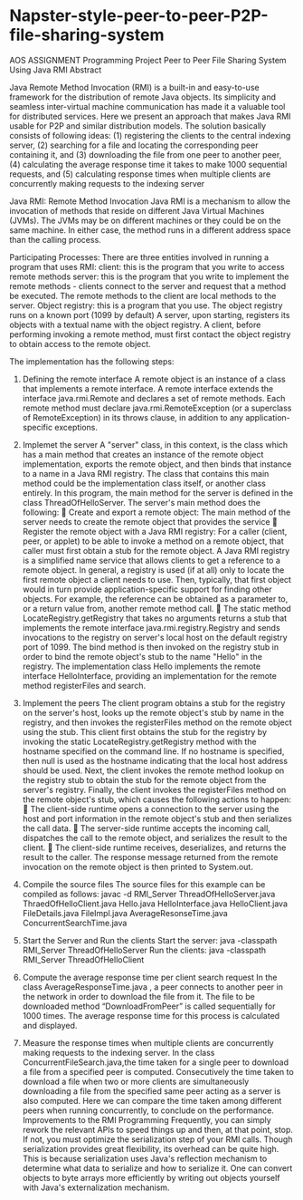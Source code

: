 # Napster-style-peer-to-peer-P2P-file-sharing-system
AOS ASSIGNMENT
Programming Project
Peer to Peer File Sharing System Using Java RMI
Abstract

Java Remote Method Invocation (RMI) is a built-in and easy-to-use framework for the distribution of remote Java objects. Its simplicity and seamless inter-virtual machine communication has made it a valuable tool for distributed services. Here we present an approach that makes Java RMI usable for P2P and similar distribution models. The solution basically consists of following ideas: (1) registering the clients to the central indexing server, (2) searching for a file and locating the corresponding peer containing it, and (3) downloading the file from one peer to another peer, (4) calculating the average response time it takes to make 1000 sequential requests, and (5) calculating response times when multiple clients are concurrently making requests to the indexing server

Java RMI:
Remote Method Invocation Java RMI is a mechanism to allow the invocation of methods that reside on different Java Virtual Machines (JVMs). The JVMs may be on different machines or they could be on the same machine. In either case, the method runs in a different address space than the calling process.

Participating Processes:
There are three entities involved in running a program that uses RMI: client: this is the program that you write to access remote methods server: this is the program that you write to implement the remote methods - clients connect to the server and request that a method be executed. The remote methods to the client are local methods to the server. Object registry: this is a program that you use. The object registry runs on a known port (1099 by default) A server, upon starting, registers its objects with a textual name with the object registry. A client, before performing invoking a remote method, must first contact the object registry to obtain access to the remote object.

The implementation has the following steps:

1. Defining the remote interface
A remote object is an instance of a class that implements a remote interface. A remote interface extends the interface java.rmi.Remote and declares a set of remote methods. Each remote method must declare java.rmi.RemoteException (or a superclass of RemoteException) in its throws clause, in addition to any application-specific exceptions.

2. Implemet the server
A "server" class, in this context, is the class which has a main method that creates an instance of the remote object implementation, exports the remote object, and then binds that instance to a name in a Java RMI registry. The class that contains this main method could be the implementation class itself, or another class entirely.
In this program, the main method for the server is defined in the class ThreadOfHelloServer. The server's main method does the following:
 Create and export a remote object: The main method of the server needs to create the remote object that provides the service
 Register the remote object with a Java RMI registry: For a caller (client, peer, or applet) to be able to invoke a method on a remote object, that caller must first obtain a stub for the remote object. A Java RMI registry is a simplified name service that allows clients to get a reference to a remote object. In general, a registry is used (if at all) only to locate the first remote object a client needs to use. Then, typically, that first object would in turn provide application-specific support for finding other objects. For example, the reference can be obtained as a parameter to, or a return value from, another remote method call.
 The static method LocateRegistry.getRegistry that takes no arguments returns a stub that implements the remote interface java.rmi.registry.Registry and sends invocations to the registry on server's local host on the default registry port of 1099. The bind method is then invoked on the registry stub in order to bind the remote object's stub to the name "Hello" in the registry.
The implementation class Hello implements the remote interface HelloInterface, providing an implementation for the remote method registerFiles and search.

3. Implement the peers
The client program obtains a stub for the registry on the server's host, looks up the remote object's stub by name in the registry, and then invokes the registerFiles method on the remote object using the stub.
This client first obtains the stub for the registry by invoking the static LocateRegistry.getRegistry method with the hostname specified on the command line. If no hostname is specified, then null is used as the hostname indicating that the local host address should be used.
Next, the client invokes the remote method lookup on the registry stub to obtain the stub for the remote object from the server's registry.
Finally, the client invokes the registerFiles method on the remote object's stub, which causes the following actions to happen:
 The client-side runtime opens a connection to the server using the host and port information in the remote object's stub and then serializes the call data.
 The server-side runtime accepts the incoming call, dispatches the call to the remote object, and serializes the result to the client.
 The client-side runtime receives, deserializes, and returns the result to the caller.
The response message returned from the remote invocation on the remote object is then printed to System.out.

4. Compile the source files
The source files for this example can be compiled as follows:
javac -d RMI_Server ThreadOfHelloServer.java ThraedOfHelloClient.java Hello.java
HelloInterface.java HelloClient.java FileDetails.java FileImpl.java AverageResonseTime.java ConcurrentSearchTime.java

5. Start the Server and Run the clients
Start the server:
java -classpath RMI_Server ThreadOfHelloServer
Run the clients:
java -classpath RMI_Server ThreadOfHelloClient

6. Compute the average response time per client search request
In the class AverageResponseTime.java , a peer connects to another peer in the network in order to download the file from it. The file to be downloaded method “DownloadFromPeer” is called sequentially for 1000 times. The average response time for this process is calculated and displayed.

7. Measure the response times when multiple clients are concurrently making requests to the indexing server.
In the class ConcurrentFileSearch.java,the time taken for a single peer to download a file from a specified peer is computed. Consecutively the time taken to download a file when two or more clients are simultaneously downloading a file from the specified same peer acting as a server is also computed. Here we can compare the time taken among different peers when running concurrently, to conclude on the performance.
Improvements to the RMI Programming Frequently, you can simply rework the relevant APIs to speed things up and then, at that point, stop. If not, you must optimize the serialization step of your RMI calls. Though serialization provides great flexibility, its overhead can be quite high. This is because serialization uses Java's reflection mechanism to determine what data to serialize and how to serialize it. One can convert objects to byte arrays more efficiently by writing out objects yourself with Java's externalization mechanism.
